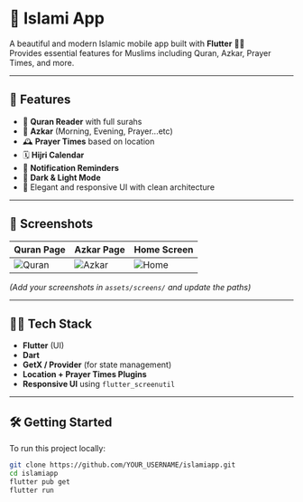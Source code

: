 # 📱 Islami App

A beautiful and modern Islamic mobile app built with **Flutter** 🕌✨  
Provides essential features for Muslims including Quran, Azkar, Prayer Times, and more.

---

## 🚀 Features

- 📖 **Quran Reader** with full surahs
- 🕋 **Azkar** (Morning, Evening, Prayer...etc)
- 🕰️ **Prayer Times** based on location
- 🗓️ **Hijri Calendar**
- 🔔 **Notification Reminders**
- 🌙 **Dark & Light Mode**
- 🎨 Elegant and responsive UI with clean architecture

---

## 📸 Screenshots

| Quran Page | Azkar Page | Home Screen |
|------------|------------|-------------|
| ![Quran](assets/screens/quran.png) | ![Azkar](assets/screens/azkar.png) | ![Home](assets/screens/home.png) |

*(Add your screenshots in `assets/screens/` and update the paths)*

---

## 🧑‍💻 Tech Stack

- **Flutter** (UI)
- **Dart**
- **GetX / Provider** (for state management)
- **Location + Prayer Times Plugins**
- **Responsive UI** using `flutter_screenutil`

---

## 🛠️ Getting Started

To run this project locally:

```bash
git clone https://github.com/YOUR_USERNAME/islamiapp.git
cd islamiapp
flutter pub get
flutter run
